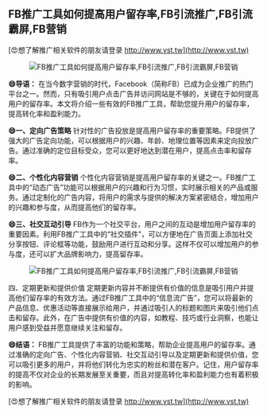 ## **FB推广工具如何提高用户留存率,FB引流推广,FB引流霸屏,FB营销**

[😍想了解推广相关软件的朋友请登录 http://www.vst.tw](http://www.vst.tw)

 <center><img src="https://vst.tw/MP4/tuiguang/png/0.png" alt="FB推广工具如何提高用户留存率,FB引流推广,FB引流霸屏,FB营销"></center>

**😄导语：**
在当今数字营销的时代，Facebook（简称FB）已成为企业推广的热门平台之一。然而，只有吸引用户点击广告并访问网站是不够的，关键在于如何提高用户的留存率。本文将介绍一些有效的FB推广工具，帮助您提升用户的留存率，提高转化率和盈利能力。

**😄一、定向广告策略**
针对性的广告投放是提高用户留存率的重要策略。FB提供了强大的广告定向功能，可以根据用户的兴趣、年龄、地理位置等因素来定向投放广告。通过准确的定位目标受众，您可以更好地达到潜在用户，提高点击率和留存率。

**😄二、个性化内容营销**
个性化内容营销是提高用户留存率的关键之一。FB推广工具中的“动态广告”功能可以根据用户的兴趣和行为习惯，实时展示相关的产品或服务。通过定制化的广告内容，将用户的需求与提供的解决方案紧密结合，增加用户的兴趣和参与度，从而提高他们的留存率。

**😄三、社交互动引导**
FB作为一个社交平台，用户之间的互动是增加用户留存率的重要因素。利用FB推广工具中的“社交插件”，可以方便地在广告页面上添加社交分享按钮、评论框等功能，鼓励用户进行互动和分享。这样不仅可以增加用户的参与度，还可以扩大品牌影响力，提高留存率。

 <center><img src="https://vst.tw/MP4/tuiguang/png/0.png" alt="FB推广工具如何提高用户留存率,FB引流推广,FB引流霸屏,FB营销"></center>

四、定期更新和提供价值
定期更新内容并不断提供有价值的信息是吸引用户并提高他们留存率的有效方法。通过FB推广工具中的“信息流广告”，您可以将最新的产品信息、优惠活动等直接展示给用户，并通过吸引人的标题和图片来吸引他们点击和留存。此外，在广告中提供有价值的内容，如教程、技巧或行业洞察，也能让用户感到受益并愿意继续关注和留存。

**😄结语：**
FB推广工具提供了丰富的功能和策略，帮助企业提高用户的留存率。通过准确的定向广告、个性化内容营销、社交互动引导以及定期更新和提供价值，您可以吸引更多的用户，并将他们转化为忠实的粉丝和潜在客户。记住，用户留存率的提高不仅对企业的长期发展至关重要，而且对提高转化率和盈利能力也有着积极的影响。

[😍想了解推广相关软件的朋友请登录 http://www.vst.tw](http://www.vst.tw)



